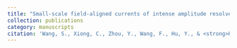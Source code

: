 ```yaml
---
title: "Small-scale field-aligned currents of intense amplitude resolved by the swarm satellites."
collection: publications
category: manuscripts
citation: 'Wang, S., Xiong, C., Zhou, Y., Wang, F., Hu, Y., & <strong>Huang, Y.</strong> (2024). Small-scale field-aligned currents of intense amplitude resolved by the swarm satellites. Journal of Geophysical Research: Space Physics, 129(4), e2023JA032198. <a href="https://doi.org/10.1029/2023JA032198" target="_blank" rel="noopener">https://doi.org/10.1029/2023JA032198</a>'
---
```

